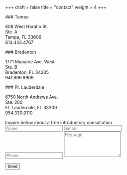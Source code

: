 +++
draft = false
title = "contact"
weight = 4
+++

<div class="address-wrap">
### Tampa

608 West Horatio St.<br>
Ste. A<br>
Tampa, FL 33606<br>
813.443.4767
</div>
<div class="address-wrap">
### Bradenton

1771 Manatee Ave. West<br>
Ste. B<br>
Bradenton, FL 34205<br>
941.896.9909
</div>
<div style="display:inline-block;">
### Ft. Lauderdale

6750 North Andrews Ave.<br>
Ste. 200<br>
Ft. Lauderdale, FL 33309<br>
954.330.0110
</div>
<br>
Inquire below about a free introductory consultation.

<form method="POST" action="http://formspree.io/jose.vazquez.dev+formspree@gmail.com">
  <!-- <label>Name</label> -->
  <input type="text" name="Name" placeholder="Name">

  <!-- <label>Email</label> -->
  <input type="email" name="Email" placeholder="Email">

  <!-- <label>Phone</label> -->
  <input type="tel" name="Phone" placeholder="Phone">

  <!-- <label>Message</label> -->
  <textarea rows="5" name="Message" placeholder="Message"></textarea>

  <button type="submit">Send</button>

  <input type="hidden" name="_next" value="/" />
<form>
